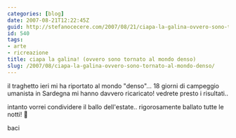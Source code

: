 ```yaml
---
categories: [blog]
date: 2007-08-21T12:22:45Z
guid: http://stefanocecere.com/2007/08/21/ciapa-la-galina-ovvero-sono-tornato-al-mondo-denso/
id: 540
tags:
- arte
- ricreazione
title: ciapa la galina! (ovvero sono tornato al mondo denso)
slug: /2007/08/ciapa-la-galina-ovvero-sono-tornato-al-mondo-denso/
---
```


il traghetto ieri mi ha riportato al mondo "denso"… 18 giorni di campeggio umanista in Sardegna mi hanno davvero ricaricato! vedrete presto i risultati..

intanto vorrei condividere il ballo dell'estate.. rigorosamente ballato tutte le notti! 🙂

baci